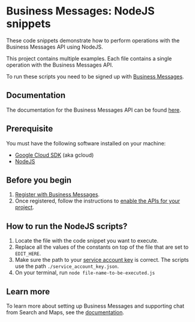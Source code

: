 # Business Messages: NodeJS snippets

These code snippets demonstrate how to perform operations with the Business Messages API using NodeJS.

This project contains multiple examples. Each file contains a single operation with the Business Messages API.

To run these scripts you need to be signed up with [Business Messages](https://developers.google.com/business-communications/business-messages/guides/set-up/register).

## Documentation

The documentation for the Business Messages API can be found [here](https://developers.google.com/business-communications/business-messages/reference/rest).

## Prerequisite

You must have the following software installed on your machine:

- [Google Cloud SDK](https://cloud.google.com/sdk/) (aka gcloud)
- [NodeJS](https://nodejs.org/en/download/)

## Before you begin

1.  [Register with Business Messages](https://developers.google.com/business-communications/business-messages/guides/set-up/register).
1.  Once registered, follow the instructions to [enable the APIs for your project](https://developers.google.com/business-communications/business-messages/guides/set-up/register#enable-api).

## How to run the NodeJS scripts?

1. Locate the file with the code snippet you want to execute.
1. Replace all the values of the constants on top of the file that are set to `EDIT_HERE`.
1. Make sure the path to your [service account key](https://developers.google.com/business-communications/business-messages/guides/quickstarts/prerequisite-setup?hl=en#create_a_service_account) is correct. The scripts use the path `./service_account_key.json`.
1. On your terminal, run `node file-name-to-be-executed.js`

## Learn more

To learn more about setting up Business Messages and supporting
chat from Search and Maps, see the [documentation](https://developers.google.com/business-communications/business-messages/guides).
